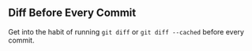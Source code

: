 ## Diff Before Every Commit

Get into the habit of running `git diff` or `git diff --cached` before every commit.